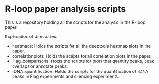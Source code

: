 # R-loop paper analysis scripts

This is a repository holding all the scripts for the analysis in the R-loop 
paper. 

Explanation of directories:

* heatmaps: Holds the scripts for all the deeptools heatmap plots in the paper.
* correlationplots: Holds the scripts for all correlation plots in the paper.
* Flag_comparisons: Holds the scripts for plots that quantify peaks, peak 
overlaps or annotate peaks.
* rDNA_quantification: Holds the scripts for the quantification of rDNA peaks 
in Flag experiments and silencing experiments. 